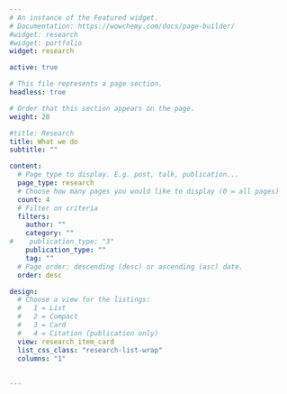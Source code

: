 ```yaml
---
# An instance of the Featured widget.
# Documentation: https://wowchemy.com/docs/page-builder/
#widget: research
#widget: portfolio
widget: research

active: true

# This file represents a page section.
headless: true

# Order that this section appears on the page.
weight: 20

#title: Research
title: What we do
subtitle: ""

content:
  # Page type to display. E.g. post, talk, publication...
  page_type: research
  # Choose how many pages you would like to display (0 = all pages)
  count: 4
  # Filter on criteria
  filters:
    author: ""
    category: ""
#    publication_type: "3"
    publication_type: ""
    tag: ""
  # Page order: descending (desc) or ascending (asc) date.
  order: desc

design:
  # Choose a view for the listings:
  #   1 = List
  #   2 = Compact
  #   3 = Card
  #   4 = Citation (publication only)
  view: research_item_card
  list_css_class: "research-list-wrap"
  columns: "1"
  
  
---
```

